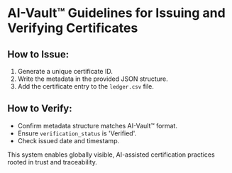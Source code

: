 # AI-Vault™ Guidelines for Issuing and Verifying Certificates

## How to Issue:
1. Generate a unique certificate ID.
2. Write the metadata in the provided JSON structure.
3. Add the certificate entry to the `ledger.csv` file.

## How to Verify:
- Confirm metadata structure matches AI-Vault™ format.
- Ensure `verification_status` is 'Verified'.
- Check issued date and timestamp.

This system enables globally visible, AI-assisted certification practices rooted in trust and traceability.
